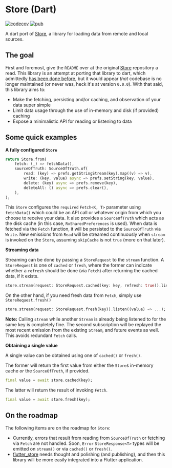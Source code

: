# Store (Dart)

[![codecov](https://codecov.io/github/btrautmann/store/branch/main/graph/badge.svg?token=2JC1RLHWH5)](https://codecov.io/github/btrautmann/store)
[![pub](https://img.shields.io/pub/v/gooder_store.svg)](https://pub.dev/packages/gooder_store)

A dart port of [Store](https://github.com/MobileNativeFoundation/Store), a library for loading data from remote and local sources.

## The goal

First and foremost, give the `README` over at the original [Store](https://github.com/MobileNativeFoundation/Store) repository a read. This library is an attempt at porting that library to dart, which admittedly [has been done before](https://pub.dev/packages/stored), but it would appear _that_ codebase is no longer maintained (or never was, heck it's at version `0.0.0`). With that said, this library aims to:

- Make the fetching, persisting and/or caching, and observation of your data super simple
- Limit data usage through the use of in-memory and disk (if provided) caching
- Expose a minimalistic API for reading or listening to data

## Some quick examples

**A fully configured `Store`**

```dart
return Store.from(
    fetch: (_) => fetchData(),
    sourceOfTruth: SourceOfTruth.of(
        read: (key) => prefs.getStringStream(key).map((v) => v),
        write: (key, value) async => prefs.setString(key, value),
        delete: (key) async => prefs.remove(key),
        deleteAll: () async => prefs.clear(),
    ),
);
```

This `Store` configures the `required` `Fetch<K, T>` parameter using `fetchData()` which could be an API call or whatever origin from which you choose to receive your data. It also provides a `SourceOfTruth` which acts as the disk cache (in this case, `RxSharedPreferences` is used). When data is fetched via the `Fetch` function, it will be persisted to the `SourceOfTruth` via `Write`. New emissions from `Read` will be streamed continuously when `stream` is invoked on the `Store`, assuming `skipCache` is not `true` (more on that later).

**Streaming data**

Streaming can be done by passing a `StoreRequest` to the `stream` function. A `StoreRequest` is one of `cached` or `fresh`, where the former can indicate whether a `refresh` should be done (via `Fetch`) after returning the cached data, if it exists.

```dart
store.stream(request: StoreRequest.cached(key: key, refresh: true)).listen((value) => ...);
```

On the other hand, if you need fresh data from `Fetch`, simply use `StoreRequest.fresh()`

```dart
store.stream(request: StoreRequest.fresh(key)).listen((value) => ...);
```

**Note:** Calling `stream` while another `Stream` is already being listened to for the same key is completely fine. The second subscription will be replayed the most recent emission from the existing `Stream`, and future events as well. This avoids redundant `Fetch` calls.

**Obtaining a single value**

A single value can be obtained using one of `cached()` or `fresh()`.

The former will return the first value from either the `Store`s in-memory cache _or_ the `SourceOfTruth`, if provided.

```dart
final value = await store.cached(key);
```

The latter will return the result of invoking `Fetch`.

```dart
final value = await store.fresh(key);
```

## On the roadmap

The following items are on the roadmap for `Store`:

- Currently, errors that result from reading from `SourceOfTruth` or fetching via `Fetch` are not handled. Soon, `Error` `StoreResponse<T>` types will be emitted on `stream()` or via `cached()` or `fresh()`.
- [flutter_store](../flutter_store/) needs thought and polishing (and publishing), and then this library will be more easily integrated into a Flutter application.
